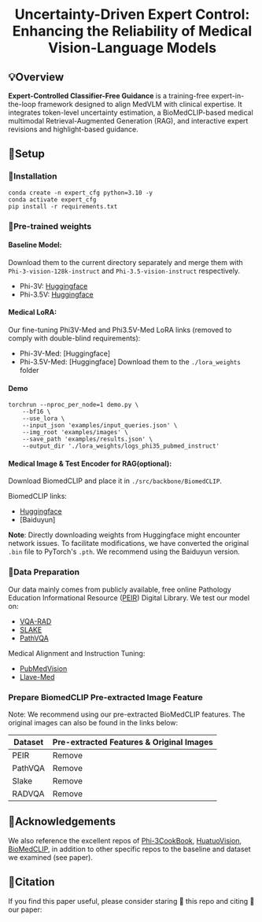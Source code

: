 <div align="center">
  
# Uncertainty-Driven Expert Control: Enhancing the Reliability of Medical Vision-Language Models

</div>

## 💡Overview

**Expert-Controlled Classifier-Free Guidance** is a training-free expert-in-the-loop framework designed to align MedVLM with clinical expertise. It integrates token-level uncertainty estimation, a BioMedCLIP-based medical multimodal Retrieval-Augmented Generation (RAG), and interactive expert revisions and highlight-based guidance.

## 🔨Setup
### 🔨Installation
```
conda create -n expert_cfg python=3.10 -y
conda activate expert_cfg
pip install -r requirements.txt
```

### 🔨Pre-trained weights

#### Baseline Model:
Download them to the current directory separately and merge them with `Phi-3-vision-128k-instruct` and `Phi-3.5-vision-instruct` respectively.
+ Phi-3V: [Huggingface](https://huggingface.co/microsoft/Phi-3-vision-128k-instruct)
+ Phi-3.5V: [Huggingface](https://huggingface.co/microsoft/Phi-3.5-vision-instruct)


#### Medical LoRA:
Our fine-tuning Phi3V-Med and Phi3.5V-Med LoRA links (removed to comply with double-blind requirements):

+ Phi-3V-Med: [Huggingface]
+ Phi-3.5V-Med: [Huggingface]
Download them to the `./lora_weights` folder

#### Demo
```
torchrun --nproc_per_node=1 demo.py \
    --bf16 \
    --use_lora \
    --input_json 'examples/input_queries.json' \
    --img_root 'examples/images' \
    --save_path 'examples/results.json' \
    --output_dir './lora_weights/logs_phi35_pubmed_instruct' 
```

#### Medical Image & Test Encoder for RAG(optional):

Download BiomedCLIP and place it in `./src/backbone/BiomedCLIP`.

BiomedCLIP links:
+ [Huggingface](https://huggingface.co/microsoft/BiomedCLIP-PubMedBERT_256-vit_base_patch16_224)
+ [Baiduyun]

**Note**: Directly downloading weights from Huggingface might encounter network issues. To facilitate modifications, we have converted the original `.bin` file to PyTorch's `.pth`. We recommend using the Baiduyun version.


### 📑Data Preparation
Our data mainly comes from publicly available, free online Pathology Education Informational Resource ([PEIR](https://peir.path.uab.edu/library/index.php?/category/2)) Digital Library. 
We test our model on:
+ [VQA-RAD](https://osf.io/89kps/)
+ [SLAKE](https://www.med-vqa.com/slake/)
+ [PathVQA](https://github.com/UCSD-AI4H/PathVQA)

Medical Alignment and Instruction Tuning:
+ [PubMedVision](https://huggingface.co/datasets/FreedomIntelligence/PubMedVision)
+ [Llave-Med](https://github.com/microsoft/LLaVA-Med)


### Prepare BiomedCLIP Pre-extracted Image Feature
Note: We recommend using our pre-extracted BioMedCLIP features. The original images can also be found in the links below:


| Dataset  | Pre-extracted Features  & Original Images |
|----------|------------------------------------------|
| PEIR     | Remove |
| PathVQA  | Remove |
| Slake    | Remove |
| RADVQA   | Remove |






## 📝Acknowledgements
We also reference the excellent repos of [Phi-3CookBook](https://github.com/microsoft/Phi-3CookBook), [HuatuoVision](https://huggingface.co/datasets/FreedomIntelligence/PubMedVision), [BioMedCLIP](https://huggingface.co/microsoft/BiomedCLIP-PubMedBERT_256-vit_base_patch16_224), in addition to other specific repos to the baseline and dataset we examined (see paper).

## 📝Citation
If you find this paper useful, please consider staring 🌟 this repo and citing 📑 our paper:
```

```
